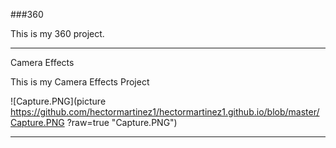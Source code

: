###360

This is my 360 project.

<script src="//360.vizor.io/scripts/embed.js" data-vizorurl="https://360.vizor.io/embed/v/xal" ></script>

***

Camera Effects

This is my Camera Effects Project

![Capture.PNG](picture https://github.com/hectormartinez1/hectormartinez1.github.io/blob/master/Capture.PNG
?raw=true "Capture.PNG")

***
